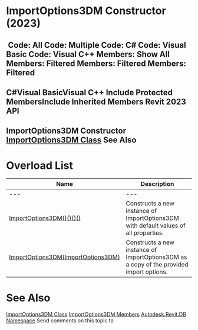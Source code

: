 # ImportOptions3DM Constructor (2023)

﻿
 Code: All Code: Multiple Code: C# Code: Visual Basic Code: Visual C++  Members: Show All Members: Filtered Members: Filtered Members: Filtered   
---  
C#Visual BasicVisual C++
Include Protected MembersInclude Inherited Members
Revit 2023 API  
---  
ImportOptions3DM Constructor   
[ImportOptions3DM Class](72310605-e939-bc8c-c790-642da4cc02cb.md "ImportOptions3DM Class") See Also  
---  
# Overload List
| Name | Description |
| --- | --- |
| --- | --- | --- |
| [ImportOptions3DM()()()()](bbb77624-2106-15c9-e53c-a02ca981e576.md "ImportOptions3DM Constructor") | Constructs a new instance of ImportOptions3DM with default values of all properties. |
| [ImportOptions3DM(ImportOptions3DM)](1b41a9db-a87a-accb-96e5-4d11647876ab.md "ImportOptions3DM Constructor \(ImportOptions3DM\)") | Constructs a new instance of ImportOptions3DM as a copy of the provided import options. |

# See Also
[ImportOptions3DM Class](72310605-e939-bc8c-c790-642da4cc02cb.md "ImportOptions3DM Class")
[ImportOptions3DM Members](5509b81f-bd48-5157-aac4-2c97b69e6b8b.md "ImportOptions3DM Members")
[Autodesk.Revit.DB Namespace](87546ba7-461b-c646-cbb1-2cb8f5bff8b2.md "Autodesk.Revit.DB Namespace")
Send comments on this topic to 